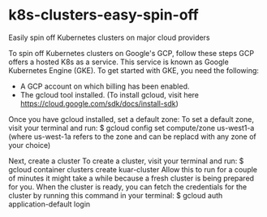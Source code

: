 # k8s-clusters-easy-spin-off
Easily spin off Kubernetes clusters on major cloud providers

To spin off Kubernetes clusters on Google's GCP, follow these steps
GCP offers a hosted K8s as a service. This service is known as Google Kubernetes Engine (GKE).
To get started with GKE, you need the following:
- A GCP account on which billing has been enabled.
- The gcloud tool installed. (To install gcloud, visit here https://cloud.google.com/sdk/docs/install-sdk)

Once you have gcloud installed, set a default zone:
To set a default zone, visit your terminal and run: $ gcloud config set compute/zone us-west1-a (where us-west-1a refers to the zone and can be replacd with any zone of your choice)

Next, create a cluster
To create a cluster, visit your terminal and run: $ gcloud container clusters create kuar-cluster
Allow this to run for a couple of minutes it might take a while because a fresh cluster is being prepared for you.
When the cluster is ready, you can fetch the credentials for the cluster by running this command in your terminal: $ gcloud auth application-default login
